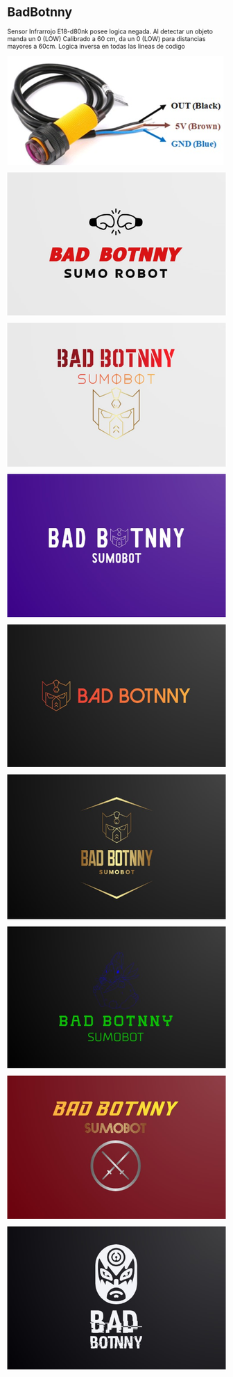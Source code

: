 # BadBotnny
Sensor Infrarrojo E18-d80nk posee logica negada. Al detectar un objeto manda un 0 (LOW)
Calibrado a 60 cm, da un 0 (LOW) para distancias mayores a 60cm.
Logica inversa en todas las lineas de codigo

![](https://github.com/MickGomez/BadBotnny/blob/main/infra.jpg)

![](https://github.com/MickGomez/BadBotnny/blob/main/logo1.jpg)

![](https://github.com/MickGomez/BadBotnny/blob/main/logo2.jpg)

![](https://github.com/MickGomez/BadBotnny/blob/main/logo3.jpg)

![](https://github.com/MickGomez/BadBotnny/blob/main/logo4.jpg)

![](https://github.com/MickGomez/BadBotnny/blob/main/logo5.jpg)

![](https://github.com/MickGomez/BadBotnny/blob/main/logo6.jpg)

![](https://github.com/MickGomez/BadBotnny/blob/main/logo7.jpg)

![](https://github.com/MickGomez/BadBotnny/blob/main/logo8.jpg)
